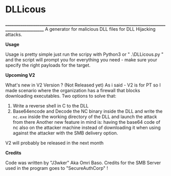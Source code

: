 # DLLicous
**_____________________________________________________________________________________________**
A generator for malicious DLL files for DLL Hijacking attacks.

**Usage**

Usage is pretty simple just run the scripy with Python3 or " .\DLLicous.py " 
and the script will prompt you for everything you need - make sure your specify the right payloads
for the target.

**Upcoming V2**

What's new in V2 Version ? (Not Released yet) 
As i said - V2 is for PT so I made scenario where the organization has a firewall that blocks downloading executables.
Two options to solve that:
1. Write a reverse shell in C to the DLL
2. Base64encode and Decode the NC binary inside the DLL and write the ` nc.exe ` 
inside the working directory of the DLL and launch the attack from there
Another new feature in mind is:
having the base64 code of nc also on the attacker machine instead of downloading 
it when using against the attacker with the SMB delivery option.

V2 will probably be released in the next month

**Credits**

Code was written by "J3wker" Aka Omri Baso.
Credits for the SMB Server used in the program goes to "SecureAuthCorp" !

